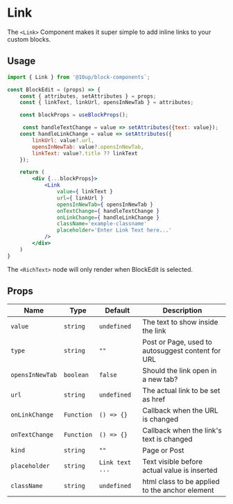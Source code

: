 # Link

The `<Link>` Component makes it super simple to add inline links to your custom blocks.

## Usage

```jsx
import { Link } from '@10up/block-components`;

const BlockEdit = (props) => {
    const { attributes, setAttributes } = props;
    const { linkText, linkUrl, opensInNewTab } = attributes;

    const blockProps = useBlockProps();

     const handleTextChange = value => setAttributes({text: value});
    const handleLinkChange = value => setAttributes({
        linkUrl: value?.url,
        opensInNewTab: value?.opensInNewTab,
        linkText: value?.title ?? linkText
    });

    return (
        <div {...blockProps}>
            <Link 
                value={ linkText }
                url={ linkUrl }
                opensInNewTab={ opensInNewTab }
                onTextChange={ handleTextChange }
                onLinkChange={ handleLinkChange }
                className='example-classname'
                placeholder='Enter Link Text here...'
            />
        </div>
    )
}
```

The `<RichText>` node will only render when BlockEdit is selected.

## Props

| Name       | Type              | Default  |  Description                                                   |
| ---------- | ----------------- | -------- | -------------------------------------------------------------- |
|  `value` | `string` | `undefined` |        The text to show inside the link |
|  `type` | `string` | `""` |        Post or Page, used to autosuggest content for URL |
|  `opensInNewTab` | `boolean` | `false` |     Should the link open in a new tab? |
|  `url` | `string` | `undefined` |        The actual link to be set as href |
|  `onLinkChange` | `Function` | `() => {}` |     Callback when the URL is changed |
|  `onTextChange` | `Function` | `() => {}` |     Callback when the link's text is changed |
|  `kind` | `string` | `""` |        Page or Post |
|  `placeholder` | `string` | `Link text ...` |      Text visible before actual value is inserted |
|  `className` | `string` | `undefined` |          html class to be applied to the anchor element |
